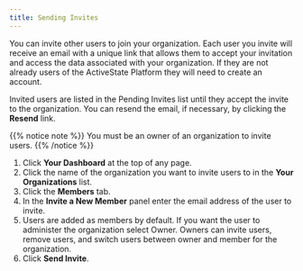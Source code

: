 ```yaml
---
title: Sending Invites
---
```


You can invite other users to join your organization. Each user you invite will receive an email with a unique link that allows them to accept your invitation and access the data associated with your organization. If they are not already users of the ActiveState Platform they will need to create an account.

Invited users are listed in the Pending Invites list until they accept the invite to the organization. You can resend the email, if necessary, by clicking the **Resend** link.

{{% notice note %}}
You must be an owner of an organization to invite users.
{{% /notice %}}

1. Click **Your Dashboard** at the top of any page.
2. Click the name of the organization you want to invite users to in the **Your Organizations** list.
3. Click the **Members** tab.
4. In the **Invite a New Member** panel enter the email address of the user to invite.
5. Users are added as members by default. If you want the user to administer the organization select Owner. Owners can invite users, remove users, and switch users between owner and member for the organization.
6. Click **Send Invite**.
